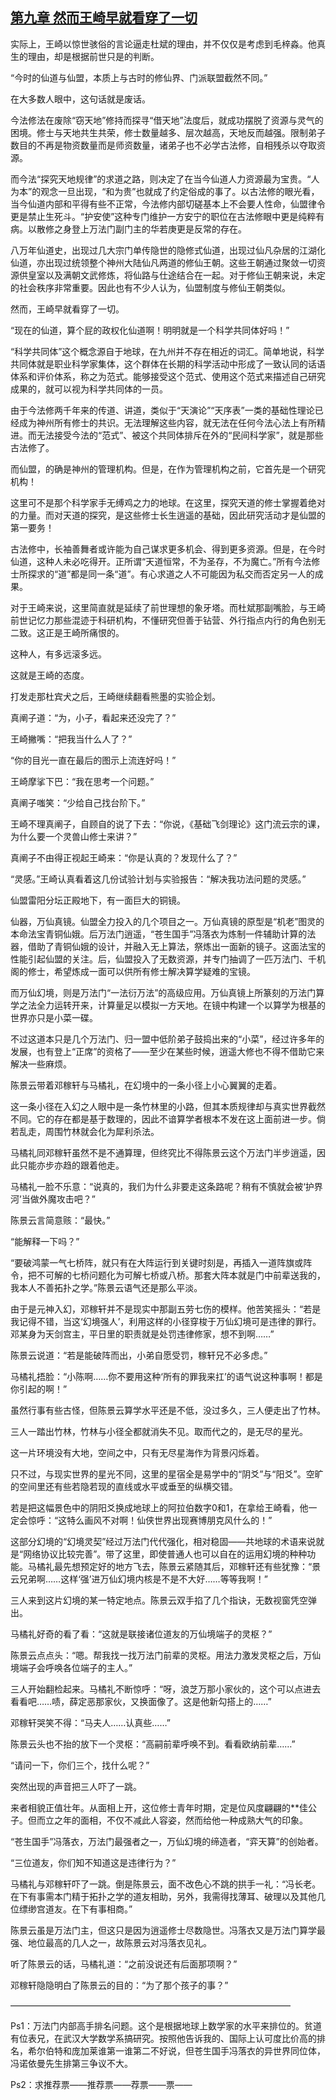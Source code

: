 ## [第九章 然而王崎早就看穿了一切](https://www.xxbiquge.com/11_11207/5463432.html)


  实际上，王崎以惊世骇俗的言论逼走杜斌的理由，并不仅仅是考虑到毛梓淼。他真生的理由，却是根据前世只是的判断。

  “今时的仙道与仙盟，本质上与古时的修仙界、门派联盟截然不同。”

  在大多数人眼中，这句话就是废话。

  今法修法在废除“窃天地”修持而探寻“借天地”法度后，就成功摆脱了资源与灵气的困境。修士与天地共生共荣，修士数量越多、层次越高，天地反而越强。限制弟子数目的不再是物资数量而是师资数量，诸弟子也不必学古法修，自相残杀以夺取资源。

  而今法“探究天地规律”的求道之路，则决定了在当今仙道人力资源最为宝贵。“人为本”的观念一旦出现，“和为贵”也就成了约定俗成的事了。以古法修的眼光看，当今仙道内部和平得有些不正常，今法修内部切磋基本上不会要人性命，仙盟律令更是禁止生死斗。“护安使”这种专门维护一方安宁的职位在古法修眼中更是纯粹有病。以散修之身登上万法门副门主的华若庚更是反常的存在。

  八万年仙道史，出现过几大宗门单传隐世的隐修式仙道，出现过仙凡杂居的江湖化仙道，亦出现过统领整个神州大陆仙凡两道的修仙王朝。这些王朝通过聚敛一切资源供皇室以及满朝文武修炼，将仙路与仕途结合在一起。对于修仙王朝来说，未定的社会秩序非常重要。因此也有不少人认为，仙盟制度与修仙王朝类似。

  然而，王崎早就看穿了一切。

  “现在的仙道，算个屁的政权化仙道啊！明明就是一个科学共同体好吗！”

  “科学共同体”这个概念源自于地球，在九州并不存在相近的词汇。简单地说，科学共同体就是职业科学家集体，这个群体在长期的科学活动中形成了一致认同的话语体系和评价体系，称之为范式。能够接受这个范式、使用这个范式来描述自己研究成果的，就可以视为科学共同体的一员。

  由于今法修两千年来的传道、讲道，类似于“天演论”“天序表”一类的基础性理论已经成为神州所有修士的共识。无法理解这些内容，就无法在任何今法心法上有所精进。而无法接受今法的“范式”、被这个共同体排斥在外的“民间科学家”，就是那些古法修了。

  而仙盟，的确是神州的管理机构。但是，在作为管理机构之前，它首先是一个研究机构！

  这里可不是那个科学家手无缚鸡之力的地球。在这里，探究天道的修士掌握着绝对的力量。而对天道的探究，是这些修士长生逍遥的基础，因此研究活动才是仙盟的第一要务！

  古法修中，长袖善舞者或许能为自己谋求更多机会、得到更多资源。但是，在今时仙道，这种人未必吃得开。正所谓“天道恒常，不为圣存，不为魔亡。”所有今法修士所探求的“道”都是同一条“道”。有心求道之人不可能因为私交而否定另一人的成果。

  对于王崎来说，这里简直就是延续了前世理想的象牙塔。而杜斌那副嘴脸，与王崎前世记忆力那些混迹于科研机构，不懂研究但善于钻营、外行指点内行的角色别无二致。这正是王崎所痛恨的。

  这种人，有多远滚多远。

  这就是王崎的态度。

  打发走那杜宾犬之后，王崎继续翻看熊墨的实验企划。

  真阐子道：“为，小子，看起来还没完了？”

  王崎撇嘴：“把我当什么人了？”

  “你的目光一直在最后的图示上流连好吗！”

  王崎摩挲下巴：“我在思考一个问题。”

  真阐子嗤笑：“少给自己找台阶下。”

  王崎不理真阐子，自顾自的说了下去：“你说，《基础飞剑理论》这门流云宗的课，为什么要一个灵兽山修士来讲？”

  真阐子不由得正视起王崎来：“你是认真的？发现什么了？”

  “灵感。”王崎认真看着这几份试验计划与实验报告：“解决我功法问题的灵感。”

  仙盟雷阳分坛正殿地下，有一面巨大的铜镜。

  仙器，万仙真镜。仙盟全力投入的几个项目之一。万仙真镜的原型是“机老”图灵的本命法宝青铜仙娥。后万法门逍遥，“苍生国手”冯落衣为炼制一件辅助计算的法器，借助了青铜仙娥的设计，并融入无上算法，祭炼出一面新的镜子。这面法宝的性能引起仙盟的关注。后，仙盟投入了无数资源，并专门抽调了一匹万法门、千机阁的修士，希望炼成一面可以供所有修士解决算学疑难的宝镜。

  而万仙幻境，则是万法门“一法衍万法”的高级应用。万仙真镜上所篆刻的万法门算学之法全力运转开来，计算量足以模拟一方天地。在镜中构建一个以算学为根基的世界亦只是小菜一碟。

  不过这道本只是几个万法门、归一盟中低阶弟子鼓捣出来的“小菜”，经过许多年的发展，也有登上“正席”的资格了——至少在某些时候，逍遥大修也不得不借助它来解决一些麻烦。

  陈景云带着邓稼轩与马橘礼，在幻境中的一条小径上小心翼翼的走着。

  这一条小径在入幻之人眼中是一条竹林里的小路，但其本质规律却与真实世界截然不同。它的存在都是基于数理的，因此不谙算学者根本不发在这上面前进一步。倘若乱走，周围竹林就会化为犀利杀法。

  马橘礼同邓稼轩虽然不是不通算理，但终究比不得陈景云这个万法门半步逍遥，因此只能亦步亦趋的跟着他走。

  马橘礼一脸不乐意：“说真的，我们为什么非要走这条路呢？稍有不慎就会被‘护界河’当做外魔攻击吧？”

  陈景云言简意赅：“最快。”

  “能解释一下吗？”

  “要破鸿蒙一气七桥阵，就只有在大阵运行到关键时刻是，再插入一道阵旗或阵令，把不可解的七桥问题化为可解七桥或八桥。那套大阵本就是门中前辈送我的，我本人不善拓扑之学。”陈景云语气还是那么平淡。

  由于是元神入幻，邓稼轩并不是现实中那副五劳七伤的模样。他苦笑摇头：“若是我记得不错，当这‘幻境强人’，利用这样的小径穿梭于万仙幻境可是违律的罪行。邓某身为天剑宫主，平日里的职责就是处罚违律修家，想不到啊……”

  陈景云说道：“若是能破阵而出，小弟自愿受罚，稼轩兄不必多虑。”

  马橘礼捂脸：“小陈啊……你不要用这种‘所有的罪我来扛’的语气说这种事啊！都是你引起的啊！”

  虽然行事有些古怪，但陈景云算学水平还是不低，没过多久，三人便走出了竹林。

  三人一踏出竹林，竹林与小径全都就消失不见。取而代之的，是无尽的星光。

  这一片环境没有大地，空间之中，只有无尽星海作为背景闪烁着。

  只不过，与现实世界的星光不同，这里的星宿全是易学中的“阴爻”与“阳爻”。空旷的空间里还有些若隐若现的直线或水平或垂至的纵横交错。

  若是把这幅景色中的阴阳爻换成地球上的阿拉伯数字0和1，在拿给王崎看，他一定会惊呼：“这特么画风不对啊！仙侠世界出现赛博朋克风什么的！”

  这部分幻境的“幻境灵契”经过万法门代代强化，相对稳固——共地球的术语来说就是“网络协议比较完善”。带了这里，即使普通人也可以自在的运用幻境的种种功能。马橘礼最先想预定好的地方飞去，陈景云紧随其后，邓稼轩还有些犹豫：“景云兄弟啊……这样‘强’进万仙幻境内核是不是不大好……等等我啊！”

  三人来到这片幻境的某一特定地点。陈景云双手掐了几个指诀，无数视窗凭空弹出。

  马橘礼好奇的看了看：“这就是联接诸位道友的万仙境端子的灵枢？”

  陈景云点点头：“嗯。帮我找一找万法门前辈的灵枢。用法力激发灵枢之后，万仙境端子会呼唤各位端子的主人。”

  三人开始翻检起来。马橘礼不断惊呼：“呀，浪芝万那小家伙的，这个可以点进去看看吧……啧，薛定恶那家伙，又换面像了。这是他新勾搭上的……”

  邓稼轩哭笑不得：“马夫人……认真些……”

  陈景云头也不抬的放下一个灵枢：“高嗣前辈呼唤不到。看看欧纳前辈……”

  “请问一下，你们三个，找什么呢？”

  突然出现的声音把三人吓了一跳。

  来者相貌正值壮年。从面相上开，这位修士青年时期，定是位风度翩翩的**佳公子。但而立之年的面相，不仅不减此人容姿，然而给他一种成熟大气的印象。

  “苍生国手”冯落衣，万法门最强者之一，万仙幻境的缔造者，“弈天算”的创始者。

  “三位道友，你们知不知道这是违律行为？”

  马橘礼与邓稼轩吓了一跳。倒是陈景云，面不改色心不跳的拱手一礼：“冯长老。在下有事需本门精于拓扑之学的道友相助，另外，我需得找薄耳、破理以及其他几位缥缈宫道友。在下有事相商。”

  陈景云虽是万法门主，但这只是因为逍遥修士尽数隐世。冯落衣又是万法门算学最强、地位最高的几人之一，故陈景云对冯落衣见礼。

  听了陈景云的话，马橘礼道：“之前没说还有后面那项啊？”

  邓稼轩隐隐明白了陈景云的目的：“为了那个孩子的事？”

  ————————————————————————————————

  Ps1：万法门内部高手排名问题。这个是根据地球上数学家的水平来排位的。贫道有位表兄，在武汉大学数学系搞研究。按照他告诉我的、国际上认可度比价高的排名，希尔伯特和庞加莱谁第一谁第二不好说，但苍生国手冯落衣的异世界同位体，冯诺依曼先生排第三争议不大。

  Ps2：求推荐票——推荐票——荐票——票——
